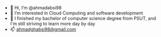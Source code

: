 - 👋 Hi, I’m @ahmadabsi98
- 👀 I’m interested in Cloud Computing and software development
- 🌱 I finished my bachelor of computer science degree from PSUT, and I'm still striving to learn more day by day
- 📫 ahmadghabsi98@gmail.com

